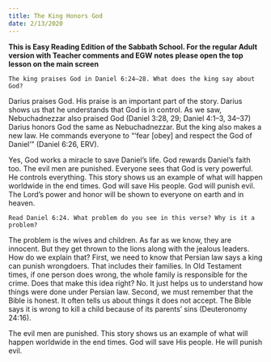 ```yaml
---
title: The King Honors God
date: 2/13/2020
---
```


 **This is Easy Reading Edition of the Sabbath School. For the regular Adult version with Teacher comments and EGW notes please open the top lesson on the main screen** 

`The king praises God in Daniel 6:24–28. What does the king say about God?`

Darius praises God. His praise is an important part of the story. Darius shows us that he understands that God is in control. As we saw, Nebuchadnezzar also praised God (Daniel 3:28, 29; Daniel 4:1–3, 34–37) Darius honors God the same as Nebuchadnezzar. But the king also makes a new law. He commands everyone to “‘fear [obey] and respect the God of Daniel’” (Daniel 6:26, ERV).

Yes, God works a miracle to save Daniel’s life. God rewards Daniel’s faith too. The evil men are punished. Everyone sees that God is very powerful. He controls everything. This story shows us an example of what will happen worldwide in the end times. God will save His people. God will punish evil. The Lord’s power and honor will be shown to everyone on earth and in heaven.

`Read Daniel 6:24. What problem do you see in this verse? Why is it a problem?`

The problem is the wives and children. As far as we know, they are innocent. But they get thrown to the lions along with the jealous leaders. How do we explain that? First, we need to know that Persian law says a king can punish wrongdoers. That includes their families. In Old Testament times, if one person does wrong, the whole family is responsible for the crime. Does that make this idea right? No. It just helps us to understand how things were done under Persian law. Second, we must remember that the Bible is honest. It often tells us about things it does not accept. The Bible says it is wrong to kill a child because of its parents’ sins (Deuteronomy 24:16).

The evil men are punished. This story shows us an example of what will happen worldwide in the end times. God will save His people. He will punish evil.

